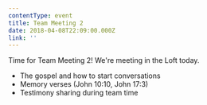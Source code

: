 ```yaml
---
contentType: event
title: Team Meeting 2
date: 2018-04-08T22:09:00.000Z
link: ''
---
```

Time for Team Meeting 2! We're meeting in the Loft today.

* The gospel and how to start conversations
* Memory verses (John 10:10, John 17:3) 
* Testimony sharing during team time
